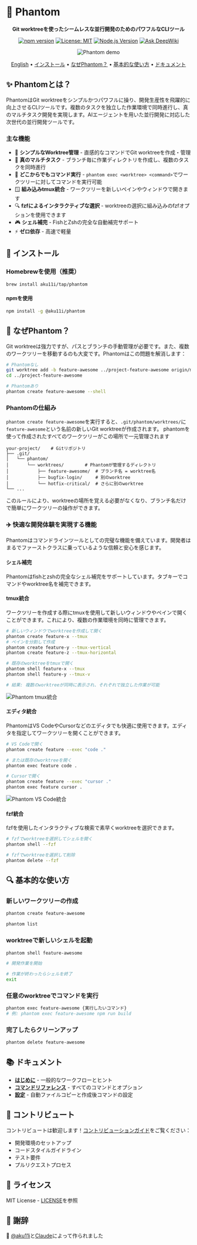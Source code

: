 # 👻 Phantom

<div align="center">

**Git worktreeを使ったシームレスな並行開発のためのパワフルなCLIツール**

[![npm version](https://img.shields.io/npm/v/@aku11i/phantom.svg)](https://www.npmjs.com/package/@aku11i/phantom)
[![License: MIT](https://img.shields.io/badge/License-MIT-yellow.svg)](https://opensource.org/licenses/MIT)
[![Node.js Version](https://img.shields.io/node/v/@aku11i/phantom.svg)](https://nodejs.org)
[![Ask DeepWiki](https://deepwiki.com/badge.svg)](https://deepwiki.com/aku11i/phantom)

![Phantom demo](./docs/assets/phantom.gif)

[English](./README.md) • [インストール](#-インストール) • [なぜPhantom？](#-なぜphantom) • [基本的な使い方](#-基本的な使い方) • [ドキュメント](#-ドキュメント)

</div>

## ✨ Phantomとは？

PhantomはGit worktreeをシンプルかつパワフルに操り、開発生産性を飛躍的に向上させるCLIツールです。複数のタスクを独立した作業環境で同時進行し、真のマルチタスク開発を実現します。AIエージェントを用いた並行開発に対応した次世代の並行開発ツールです。

### 主な機能

- 🚀 **シンプルなWorktree管理** - 直感的なコマンドでGit worktreeを作成・管理
- 🔄 **真のマルチタスク** - ブランチ毎に作業ディレクトリを作成し、複数のタスクを同時進行
- 🎯 **どこからでもコマンド実行** - `phantom exec <worktree> <command>`でワークツリーに対してコマンドを実行可能
- 🪟 **組み込みtmux統合** - ワークツリーを新しいペインやウィンドウで開きます
- 🔍 **fzfによるインタラクティブな選択** - worktreeの選択に組み込みのfzfオプションを使用できます
- 🎮 **シェル補完** - FishとZshの完全な自動補完サポート
- ⚡ **ゼロ依存** - 高速で軽量

## 🚀 インストール

### Homebrewを使用（推奨）

```bash
brew install aku11i/tap/phantom
```

#### npmを使用

```bash
npm install -g @aku11i/phantom
```

## 🤔 なぜPhantom？

Git worktreeは強力ですが、パスとブランチの手動管理が必要です。また、複数のワークツリーを移動するのも大変です。Phantomはこの問題を解消します：

```bash
# Phantomなし
git worktree add -b feature-awesome ../project-feature-awesome origin/main
cd ../project-feature-awesome

# Phantomあり
phantom create feature-awesome --shell
```

### Phantomの仕組み

`phantom create feature-awesome`を実行すると、`.git/phantom/worktrees/`に`feature-awesome`という名前の新しいGit worktreeが作成されます。
phantomを使って作成されたすべてのワークツリーがこの場所で一元管理されます

```
your-project/    # Gitリポジトリ
├── .git/
│   └── phantom/
│       └── worktrees/        # Phantomが管理するディレクトリ
│           ├── feature-awesome/  # ブランチ名 = worktree名
│           ├── bugfix-login/     # 別のworktree
│           └── hotfix-critical/  # さらに別のworktree
└── ...
```

このルールにより、worktreeの場所を覚える必要がなくなり、ブランチ名だけで簡単にワークツリーの操作ができます。

### ✈️ 快適な開発体験を実現する機能

Phantomはコマンドラインツールとしての完璧な機能を備えています。開発者はまるでファーストクラスに乗っているような信頼と安心を感じます。

#### シェル補完

Phantomはfishとzshの完全なシェル補完をサポートしています。タブキーでコマンドやworktree名を補完できます。

#### tmux統合

ワークツリーを作成する際にtmuxを使用して新しいウィンドウやペインで開くことができます。これにより、複数の作業環境を同時に管理できます。

```bash
# 新しいウィンドウでworktreeを作成して開く
phantom create feature-x --tmux
# ペインを分割して作成
phantom create feature-y --tmux-vertical
phantom create feature-z --tmux-horizontal

# 既存のworktreeをtmuxで開く
phantom shell feature-x --tmux
phantom shell feature-y --tmux-v

# 結果: 複数のworktreeが同時に表示され、それぞれで独立した作業が可能
```

![Phantom tmux統合](./docs/assets/phantom-tmux.gif)

#### エディタ統合

PhantomはVS CodeやCursorなどのエディタでも快適に使用できます。エディタを指定してワークツリーを開くことができます。

```bash
# VS Codeで開く
phantom create feature --exec "code ."

# または既存のworktreeを開く
phantom exec feature code .

# Cursorで開く
phantom create feature --exec "cursor ."
phantom exec feature cursor .
```

![Phantom VS Code統合](./docs/assets/phantom-vscode.gif)

#### fzf統合

fzfを使用したインタラクティブな検索で素早くworktreeを選択できます。

```bash
# fzfでworktreeを選択してシェルを開く
phantom shell --fzf

# fzfでworktreeを選択して削除
phantom delete --fzf
```

## 🔍 基本的な使い方

### 新しいワークツリーの作成

```bash
phantom create feature-awesome

phantom list
```

### worktreeで新しいシェルを起動

```bash
phantom shell feature-awesome

# 開発作業を開始

# 作業が終わったらシェルを終了
exit
```

### 任意のworktreeでコマンドを実行

```bash
phantom exec feature-awesome {実行したいコマンド}
# 例: phantom exec feature-awesome npm run build
```

### 完了したらクリーンアップ

```bash
phantom delete feature-awesome
```


## 📚 ドキュメント

- **[はじめに](./docs/getting-started.md)** - 一般的なワークフローとヒント
- **[コマンドリファレンス](./docs/commands.md)** - すべてのコマンドとオプション
- **[設定](./docs/configuration.md)** - 自動ファイルコピーと作成後コマンドの設定


## 🤝 コントリビュート

コントリビュートは歓迎します！[コントリビューションガイド](./CONTRIBUTING.md)をご覧ください：
- 開発環境のセットアップ
- コードスタイルガイドライン
- テスト要件
- プルリクエストプロセス

## 📄 ライセンス

MIT License - [LICENSE](LICENSE)を参照

## 🙏 謝辞

👻 [@aku11i](https://github.com/aku11i)と[Claude](https://claude.ai)によって作られました
